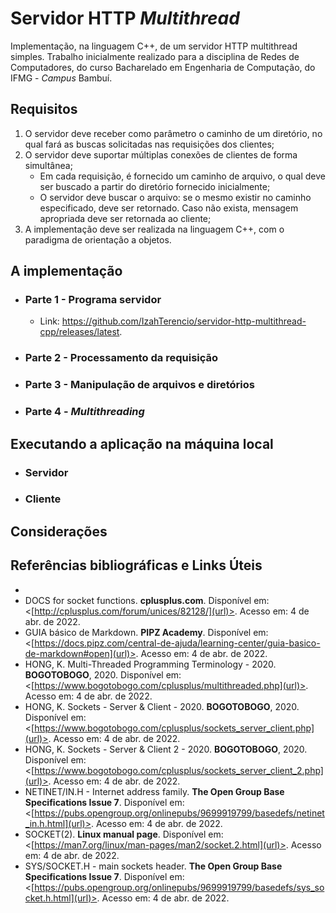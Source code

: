 # Servidor HTTP _Multithread_
Implementação, na linguagem C++, de um servidor HTTP multithread simples.
Trabalho inicialmente realizado para a disciplina de Redes de Computadores, do curso Bacharelado em Engenharia de Computação, do IFMG - _Campus_ Bambuí.


## Requisitos
1. O servidor deve receber como parâmetro o caminho de um diretório, no qual fará as buscas solicitadas nas requisições dos clientes;
2. O servidor deve suportar múltiplas conexões de clientes de forma simultânea;
   * Em cada requisição, é fornecido um caminho de arquivo, o qual deve ser buscado a partir do diretório fornecido inicialmente;
   * O servidor deve buscar o arquivo: se o mesmo existir no caminho especificado, deve ser retornado. Caso não exista, mensagem apropriada deve ser retornada ao cliente;
3. A implementação deve ser realizada na linguagem C++, com o paradigma de orientação a objetos.


## A implementação
* ### Parte 1 - Programa servidor
    * Link: <https://github.com/IzahTerencio/servidor-http-multithread-cpp/releases/latest>.
* ### Parte 2 - Processamento da requisição
* ### Parte 3 - Manipulação de arquivos e diretórios
* ### Parte 4 - _Multithreading_


## Executando a aplicação na máquina local
* ### Servidor
* ### Cliente


## Considerações


## Referências bibliográficas e Links Úteis
  * 
  * DOCS for socket functions. **cplusplus.com**. Disponível em: <[http://cplusplus.com/forum/unices/82128/](url)>. Acesso em: 4 de abr. de 2022.
  * GUIA básico de Markdown. **PIPZ Academy**. Disponível em: <[https://docs.pipz.com/central-de-ajuda/learning-center/guia-basico-de-markdown#open](url)>. Acesso em: 4 de abr. de 2022.
  * HONG, K.  Multi-Threaded Programming Terminology - 2020. **BOGOTOBOGO**, 2020. Disponível em: <[https://www.bogotobogo.com/cplusplus/multithreaded.php](url)>. Acesso em: 4 de abr. de 2022.
  * HONG, K. Sockets - Server & Client - 2020. **BOGOTOBOGO**, 2020. Disponível em: <[https://www.bogotobogo.com/cplusplus/sockets_server_client.php](url)>. Acesso em: 4 de abr. de 2022.
  * HONG, K. Sockets - Server & Client 2 - 2020. **BOGOTOBOGO**, 2020. Disponível em: <[https://www.bogotobogo.com/cplusplus/sockets_server_client_2.php](url)>. Acesso em: 4 de abr. de 2022.
  * NETINET/IN.H - Internet address family. **The Open Group Base Specifications Issue 7**. Disponível em: <[https://pubs.opengroup.org/onlinepubs/9699919799/basedefs/netinet_in.h.html](url)>. Acesso em: 4 de abr. de 2022.
  * SOCKET(2). **Linux manual page**. Disponível em: <[https://man7.org/linux/man-pages/man2/socket.2.html](url)>. Acesso em: 4 de abr. de 2022.
  * SYS/SOCKET.H - main sockets header. **The Open Group Base Specifications Issue 7**. Disponível em: <[https://pubs.opengroup.org/onlinepubs/9699919799/basedefs/sys_socket.h.html](url)>. Acesso em: 4 de abr. de 2022.
